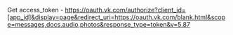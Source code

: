 Get access_token - https://oauth.vk.com/authorize?client_id=[app_id]&display=page&redirect_uri=https://oauth.vk.com/blank.html&scope=messages,docs,audio,photos&response_type=token&v=5.87
